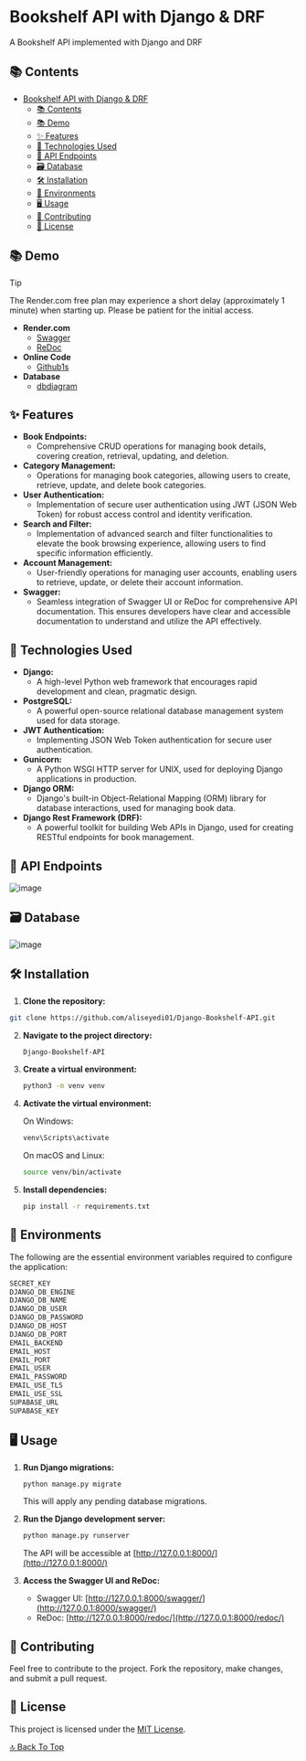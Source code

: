 # Bookshelf API with Django & DRF

A Bookshelf API implemented with Django and DRF

## 📚 Contents

- [Bookshelf API with Django \& DRF](#bookshelf-api-with-django--drf)
  - [📚 Contents](#-contents)
  - [📚 Demo](#-demo)
  - [✨ Features](#-features)
  - [🔧 Technologies Used](#-technologies-used)
  - [🚀 API Endpoints](#-api-endpoints)
  - [🗃️ Database](#️-database)
  - [🛠️ Installation](#️-installation)
  - [🔐 Environments](#-environments)
  - [🖥️ Usage](#️-usage)
  - [🤝 Contributing](#-contributing)
  - [📝 License](#-license)


## 📚 Demo

> [!TIP]
>  The Render.com free plan may experience a short delay (approximately 1 minute) when starting up. Please be patient for the initial access.


- **Render.com**
	- [Swagger](https://library-api-t70g.onrender.com/swagger/)
	- [ReDoc](https://library-api-t70g.onrender.com/redoc/)
- **Online Code**
	- [Github1s](https://github1s.com/aliseyedi01/Library_Api)
- **Database**
	- [dbdiagram](https://dbdiagram.io/d/library-65e177d0cd45b569fb458e75)

## ✨ Features

- **Book Endpoints:**
	- Comprehensive CRUD operations for managing book details, covering creation, retrieval, updating, and deletion.
- **Category Management:**
	- Operations for managing book categories, allowing users to create, retrieve, update, and delete book categories.
- **User Authentication:**
	- Implementation of secure user authentication using JWT (JSON Web Token) for robust access control and identity verification.
- **Search and Filter:**
	- Implementation of advanced search and filter functionalities to elevate the book browsing experience, allowing users to find specific information efficiently.
- **Account Management:**
	- User-friendly operations for managing user accounts, enabling users to retrieve, update, or delete their account information.
- **Swagger:**
	- Seamless integration of Swagger UI or ReDoc for comprehensive API documentation. This ensures developers have clear and accessible documentation to understand and utilize the API effectively.

## 🔧 Technologies Used

- **Django:** 
	- A high-level Python web framework that encourages rapid development and clean, pragmatic design.
- **PostgreSQL:** 
	- A powerful open-source relational database management system used for data storage.
- **JWT Authentication:** 
	- Implementing JSON Web Token authentication for secure user authentication.
- **Gunicorn:** 
	- A Python WSGI HTTP server for UNIX, used for deploying Django applications in production.
- **Django ORM:** 
	- Django's built-in Object-Relational Mapping (ORM) library for database interactions, used for managing book data.
- **Django Rest Framework (DRF):** 
	- A powerful toolkit for building Web APIs in Django, used for creating RESTful endpoints for book management.

## 🚀 API Endpoints

![image](https://github.com/aliseyedi01/Library_Api/assets/118107025/52cb714a-2297-4eb6-973b-c66abc9a618d)

## 🗃️ Database


![image](https://github.com/aliseyedi01/Library_Api/assets/118107025/2719d623-8a2b-43d8-a743-aad32d5c5b7f)

## 🛠️ Installation

1. **Clone the repository:**

```bash
git clone https://github.com/aliseyedi01/Django-Bookshelf-API.git
```

2. **Navigate to the project directory:**

   ```bash
   Django-Bookshelf-API
   ```

3. **Create a virtual environment:**

   ```bash
   python3 -m venv venv
   ```

4. **Activate the virtual environment:**

   On Windows:

   ```bash
   venv\Scripts\activate
   ```

   On macOS and Linux:

   ```bash
   source venv/bin/activate
   ```

5. **Install dependencies:**

   ```bash
   pip install -r requirements.txt
   ```


## 🔐 Environments

The following are the essential environment variables required to configure the application:

```bash
SECRET_KEY
DJANGO_DB_ENGINE
DJANGO_DB_NAME
DJANGO_DB_USER
DJANGO_DB_PASSWORD
DJANGO_DB_HOST
DJANGO_DB_PORT
EMAIL_BACKEND
EMAIL_HOST
EMAIL_PORT
EMAIL_USER
EMAIL_PASSWORD
EMAIL_USE_TLS
EMAIL_USE_SSL
SUPABASE_URL
SUPABASE_KEY
```


## 🖥️ Usage

1. **Run Django migrations:**

   ```bash
   python manage.py migrate
   ```

   This will apply any pending database migrations.

2. **Run the Django development server:**

   ```bash
   python manage.py runserver
   ```

   The API will be accessible at [http://127.0.0.1:8000/](http://127.0.0.1:8000/)

3. **Access the Swagger UI and ReDoc:**

   - Swagger UI: [http://127.0.0.1:8000/swagger/](http://127.0.0.1:8000/swagger/)
   - ReDoc: [http://127.0.0.1:8000/redoc/](http://127.0.0.1:8000/redoc/)

## 🤝 Contributing

Feel free to contribute to the project. Fork the repository, make changes, and submit a pull request.

## 📝 License

This project is licensed under the [MIT License](LICENSE).


[🔝 Back To Top](#-contents)